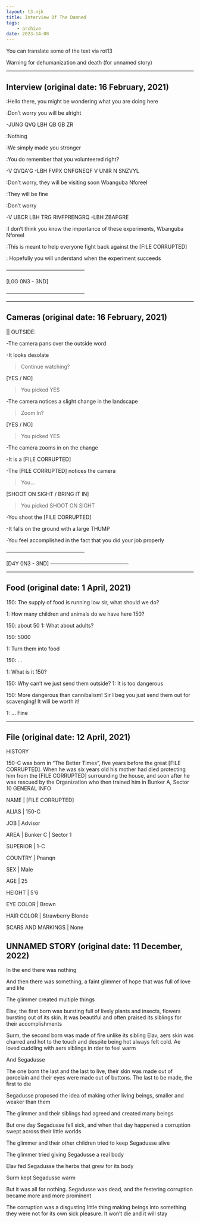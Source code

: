 ```yaml
---
layout: t3.njk
title: Interview Of The Damned
tags:
    - archive
date: 2023-14-08
---
```


You can translate some of the text via rot13

Warning for dehumanization and death (for unnamed story)

---

## Interview (original date: 16 February, 2021)

:Hello there, you might be wondering what you are doing here

:Don’t worry you will be alright

-JUNG QVQ LBH QB GB ZR

:Nothing

:We simply made you stronger

:You do remember that you volunteered right?

-V QVQA'G
-LBH FVPX ONFGNEQF V UNIR N SNZVYL

:Don’t worry, they will be visiting soon Wbanguba Nforeel

:They will be fine

:Don’t worry

-V UBCR LBH TRG RIVFPRENGRQ
-LBH ZBAFGRE

:I don’t think you know the importance of these experiments, Wbanguba Nforeel

:This is meant to help everyone fight back against the [FILE CORRUPTED]

: Hopefully you will understand when the experiment succeeds

———————————————

[L0G 0N3 - 3ND]

———————————————

---

## Cameras (original date: 16 February, 2021)

|| OUTSIDE:

-The camera pans over the outside word

-It looks desolate

>Continue watching?

[YES / NO] 

>You picked YES

-The camera notices a slight change in the landscape

>Zoom In?

[YES / NO]

>You picked YES

-The camera zooms in on the change

-It is a  [FILE CORRUPTED]

-The  [FILE CORRUPTED] notices the camera

>You…

[SHOOT ON SIGHT / BRING IT IN]

>You picked SHOOT ON SIGHT

-You shoot the  [FILE CORRUPTED]

-It falls on the ground with a large THUMP

-You feel accomplished in the fact that you did your job properly

———————————————

[D4Y 0N3 - 3ND]
———————————————

---

## Food (original date: 1 April, 2021)

150: The supply of food is running low sir, what should we do?

1: How many children and animals do we have here 150?

150: about 50
1: What about adults?

150: 5000

1: Turn them into food

150: …

1: What is it 150?

150: Why can’t we just send them outside?
1: It is too dangerous

150: More dangerous than cannibalism! Sir I beg you just send them out for scavenging! It will be worth it!

1: … Fine


---

## File (original date: 12 April, 2021)
HISTORY

150-C was born in “The Better Times”, five years before the great [FILE CORRUPTED]. When he was six years old his mother had died protecting him from the [FILE CORRUPTED] surrounding the house, and soon after he was rescued by the Organization who then trained him in Bunker A, Sector 10
GENERAL INFO

NAME | [FILE CORRUPTED]

ALIAS | 150-C

JOB | Advisor

AREA | Bunker C | Sector 1

SUPERIOR | 1-C

COUNTRY | Pnanqn

SEX | Male

AGE | 25

HEIGHT | 5'6

EYE COLOR | Brown

HAIR COLOR |  Strawberry Blonde

SCARS AND MARKINGS | None



## UNNAMED STORY (original date: 11 December, 2022)

In the end there was nothing

And then there was something, a faint glimmer of hope that was full of love and life

The glimmer created multiple things

Elav, the first born was bursting full of lively plants and insects, flowers bursting out of its skin. It was beautiful and often praised its siblings for their accomplishments

Surm, the second born was made of fire unlike its sibling Elav, aers skin was charred and hot to the touch and despite being hot always felt cold. Ae loved cuddling with aers siblings in rder to feel warm

And Segadusse

The one born the last and the last to live, their skin was made out of porcelain and their eyes were made out of buttons. The last to be made, the first to die

Segadusse proposed the idea of making other living beings, smaller and weaker than them

The glimmer and their siblings had agreed and created many beings

But one day Segadusse fell sick, and when that day happened a corruption swept across their little worlds

The glimmer and their other children tried to keep Segadusse alive

The glimmer tried giving Segadusse a real body

Elav fed Segadusse the herbs that grew for its body

Surm kept Segadusse warm

But it was all for nothing. Segadusse was dead, and the festering corruption became more and more prominent



The corruption was a disgusting little thing making beings into something they were not for its own sick pleasure. It won’t die and it will stay

